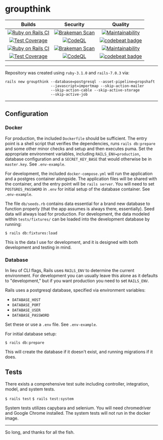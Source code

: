 # groupthink

|  Builds  |    Security   | Quality |
|:--------:|:-------------:|:-------:|
[![Ruby on Rails CI](https://github.com/rakaur/groupthink/actions/workflows/rubyonrails.yml/badge.svg)](https://github.com/rakaur/groupthink/actions/workflows/rubyonrails.yml)|[![Brakeman Scan](https://github.com/rakaur/groupthink/actions/workflows/brakeman.yml/badge.svg)](https://github.com/rakaur/groupthink/actions/workflows/brakeman.yml)|[![Maintainability](https://api.codeclimate.com/v1/badges/2581ad79c4d6576a4bfa/maintainability)](https://codeclimate.com/github/rakaur/groupthink/maintainability)
[![Test Coverage](https://api.codeclimate.com/v1/badges/2581ad79c4d6576a4bfa/test_coverage)](https://codeclimate.com/github/rakaur/groupthink/test_coverage)|[![CodeQL](https://github.com/rakaur/groupthink/actions/workflows/codeql-analysis.yml/badge.svg)](https://github.com/rakaur/groupthink/actions/workflows/codeql-analysis.yml)|[![codebeat badge](https://codebeat.co/badges/f7c95fc1-54ab-4f68-b6bd-a50aebbc6827)](https://codebeat.co/projects/github-com-rakaur-groupthink-main)
[![Ruby on Rails CI](https://github.com/rakaur/groupthink/actions/workflows/rubyonrails.yml/badge.svg)](https://github.com/rakaur/groupthink/actions/workflows/rubyonrails.yml)|[![Brakeman Scan](https://github.com/rakaur/groupthink/actions/workflows/brakeman.yml/badge.svg)](https://github.com/rakaur/groupthink/actions/workflows/brakeman.yml)|[![Maintainability](https://api.codeclimate.com/v1/badges/ee3412cce979b5e8af59/maintainability)](https://codeclimate.com/github/rakaur/groupthink/maintainability)
[![Test Coverage](https://api.codeclimate.com/v1/badges/ee3412cce979b5e8af59/test_coverage)](https://codeclimate.com/github/rakaur/groupthink/test_coverage)|[![CodeQL](https://github.com/rakaur/groupthink/actions/workflows/codeql-analysis.yml/badge.svg)](https://github.com/rakaur/groupthink/actions/workflows/codeql-analysis.yml)|[![codebeat badge](https://codebeat.co/badges/f7c95fc1-54ab-4f68-b6bd-a50aebbc6827)](https://codebeat.co/projects/github-com-rakaur-groupthink-main)

---

Repository was created using `ruby-3.1.0` and `rails-7.0.3` via:

  ```
  rails new groupthink --database=postgresql --asset-pipeline=propshaft
                       --javascript=importmap --skip-action-mailer
                       --skip-action-cable --skip-active-storage
                       --skip-active-job
  ```

---

## Configuration

### Docker

For production, the included `Dockerfile` should be sufficient. The entry point
is a shell script that verifies the dependencies, runs `rails db:prepare` and
some other minor checks and setup and then executes puma. Set the
appropriate environment variables, including `RAILS_ENV=production`, database
configuration and a `SECRET_KEY_BASE` that would otherwise be in `master.key`.
See `.env-example`.

For development, the included `docker-compose.yml` will run the application and
a postgres container alongside. The application files will be shared with the
container, and the entry point will be `rails server`. You will need
to set `POSTGRES_PASSWORD` in `.env` for initial setup of the database
container. See `.env-example`.

The file `db/seeds.rb` contains data essential for a brand new database to
function properly (that the app assumes is always there, essentially). Seed data
will always load for production. For development, the data modeled within
`tests/fixtures/` can be loaded into the development database by running:

  `$ rails db:fixtures:load`

This is the data I use for development, and it is designed with both development
and testing in mind.

### Database

In lieu of CLI flags, Rails uses `RAILS_ENV` to determine the current
environment. For development you can usually leave this alone as it defaults to
"development," but if you want production you need to set `RAILS_ENV`.

Rails uses a postgresql database, specified via environment variables:

* `DATABASE_HOST`
* `DATABASE_PORT`
* `DATABASE_USER`
* `DATABASE_PASSWORD`

Set these or use a `.env` file. See `.env-example`.

For initial database setup:

  `$ rails db:prepare`

This will create the database if it doesn't exist, and running migrations if it
does.

## Tests

There exists a comprehensive test suite including controller, integration, model,
and system tests.

  `$ rails test`
  `$ rails test:system`

System tests utilizes capybara and selenium. You will need chromedriver and
Google Chrome installed. The system tests will not run in the docker image.

---

So long, and thanks for all the fish.
